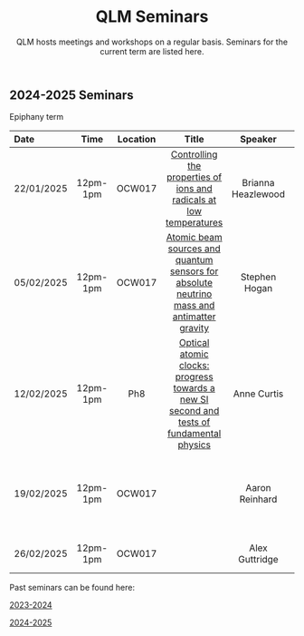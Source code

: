 ﻿---
layout: page
title: QLM Seminars
subtitle: QLM hosts meetings and workshops on a regular basis. Seminars for the current term are listed here.
---
 
## 2024-2025 Seminars

Epiphany term

|Date  |Time |Location  |Title   |Speaker    |Institution    |
|:---  | :----: | :----:  | :--------:      | :------:      |           --: |
|22/01/2025|12pm-1pm|OCW017|<a href="/events/seminars/abstracts/2025 Epiphany/Brianna Heazlewood"> Controlling the properties of ions and radicals at low temperatures </a>|Brianna Heazlewood |University of Liverpool |
|05/02/2025|12pm-1pm|OCW017|<a href="/events/seminars/abstracts/2025 Epiphany/Stephen Hogan"> Atomic beam sources and quantum sensors for absolute neutrino mass and antimatter gravity </a>|Stephen Hogan |University College London (UCL)|
|12/02/2025|12pm-1pm|Ph8|<a href="/events/seminars/abstracts/2025 Epiphany/Anne Curtis"> Optical atomic clocks: progress towards a new SI second and tests of fundamental physics </a>|Anne Curtis |National Physical Laboratory (NPL)|
|19/02/2025|12pm-1pm|OCW017|<a href="/events/seminars/abstracts/2025 Epiphany/Aaron Reinhard">  </a>|Aaron Reinhard |Kenyon College - Leverhulme Visiting Professor at Durham University|
|26/02/2025|12pm-1pm|OCW017|<a href="/events/seminars/abstracts/2025 Epiphany/Alex Guttridge">  </a>|Alex Guttridge |Durham University, QLM|


Past seminars can be found here: 

<a href="/events/seminars_past_2324"> 2023-2024 </a>

<a href="/events/seminars_past_2425"> 2024-2025 </a>




